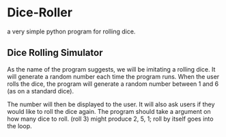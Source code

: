 # Dice-Roller
a very simple python program for rolling dice.

## Dice Rolling Simulator

As the name of the program suggests, we will be imitating a rolling dice. It will generate a random number each time the program runs. When the user rolls the dice, the program will generate a random number between 1 and 6 (as on a standard dice). 

The number will then be displayed to the user. It will also ask users if they would like to roll the dice again. The program should take a argument on how many dice to roll. (roll 3) might produce 2, 5, 1; roll by itself goes into the loop.
